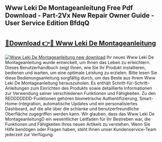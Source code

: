 ## Www Leki De Montageanleitung Free Pdf Download - Part-2Vx New Repair Owner Guide - User Service Edition BfdqQ

# <h2><a href="http://df6sqy.blite.top/?on=Www+Leki+De+Montageanleitung">🔗Download 👉🔴 Www Leki De Montageanleitung</a></h2>

[![Www Leki De Montageanleitung new download](https://i.imgur.com/lujVjoI.png)](http://df6sqy.blite.top/?on=Www+Leki+De+Montageanleitung)
Ihr neues Www Leki De Montageanleitung wurde entwickelt, um Ihnen das Leben zu erleichtern. Dieses Benutzerhandbuch zeigt Ihnen, wie Sie Ihr Produkt installieren, bedienen und warten, um eine optimale Leistung zu erzielen. Bitte lesen Sie diese Bedienungsanleitung sorgfältig durch, um das Beste aus Ihrem Www Leki De Montageanleitung herauszuholen. Es enthält Schritt-für-Schritt-Anleitungen zum Einrichten des Produkts sowie detaillierte Informationen zur Verwendung seiner verschiedenen Funktionen und Fähigkeiten. Zu den REDDDDDDD-Funktionen gehören biometrische Authentifizierung, Smart-Home-Integration, automatische Updates und ein personalisiertes Dashboard, auf die alle über die schlanke und benutzerfreundliche Oberfläche zugegriffen werden kann. Wir glauben, dass das Www Leki De MontageanleitungD ein wesentlicher Leitfaden für Ihr Bestreben war, die Funktionen und Fähigkeiten Ihres neuen Artikels zu verstehen. Wenn Sie Hilfe benötigen oder Fragen haben, steht Ihnen unser Kundenservice-Team jederzeit zur Verfügung.
